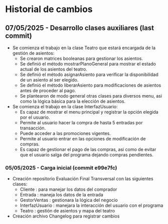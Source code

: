 # Historial de cambios

## 07/05/2025 - Desarrollo clases auxiliares (last commit)
- Se comienza el trabajo en la clase Teatro que estará encargada de la gestión de asientos:
    - Se crearon matrices booleanas para gestionar los asientos.
    - Se definió el método mostrarPlanoGeneral para mostrar el estado actual de los asientos del teatro.
    - Se definió el método asignarAsiento para verificar la disponibilidad de un asiento al ser elegido.
    - Se definió el método liberarAsiento para modificaciones de asientos antes de proceder al pago.
    - Se plantearon de modo general otras clases para diversos menu, asi como la lógica básica para la elección
        de asientos.
- Se comienza el trabajo en la clase InterfazUsuario: 
    - Es capaz de mostrar el menu principal y registrar la opción elegida por el usuario.
    - Permite al usuario hacer la compra de hasta 5 entradas por transacción.
    - Puede acceder a las promociones vigentes.
    - Permite al usuario entrar en las opciones de modificación de compras.
    - Es capaz de gestionar el pago de las compras, asi como de evitar que el usuario salga del programa
        dejando compras pendientes.

### 05/05/2025 - Carga inicial (commit e99e7fc)
- Creación repositorio Evaluación Final Transversal con las siguientes clases:
    - Cliente           : para manejar los datos del comprador
    - Entrada           : maneja los datos de la entrada
    - GestorVentas      : gestionara la lógica del negocio
    - InterfazUsuario   : manejara la interacción del usuario con el programa
    - Teatro            : gestión de asientos y mapa del teatro
- Creación archivo Changelog para registrar cambios